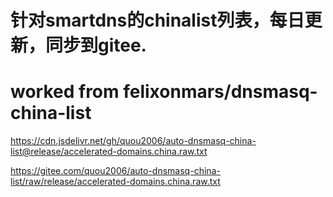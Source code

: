 # 针对smartdns的chinalist列表，每日更新，同步到gitee.
# worked from felixonmars/dnsmasq-china-list

https://cdn.jsdelivr.net/gh/quou2006/auto-dnsmasq-china-list@release/accelerated-domains.china.raw.txt

https://gitee.com/quou2006/auto-dnsmasq-china-list/raw/release/accelerated-domains.china.raw.txt

